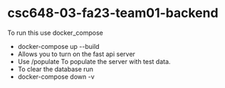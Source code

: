 # csc648-03-fa23-team01-backend

To run this use docker_compose
- docker-compose up --build
- Allows you to turn on the fast api server
- Use /populate To populate the server with test data.
- To clear the database run
- docker-compose down -v
